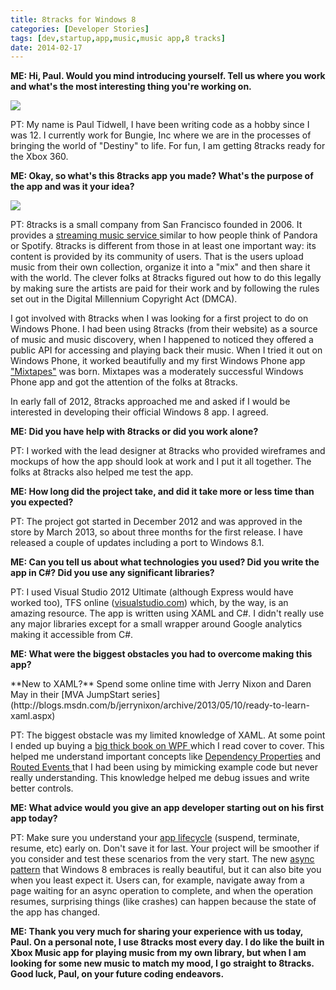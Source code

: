 ```yaml
---
title: 8tracks for Windows 8
categories: [Developer Stories]
tags: [dev,startup,app,music,music app,8 tracks]
date: 2014-02-17
---
```



**ME: Hi, Paul. Would you mind introducing yourself. Tell us where you work and what's the most interesting thing you're working on.**


![](/files/8tracks_01.jpg)

PT: My name is Paul Tidwell, I have been writing code as a hobby since I was 12\. I currently work for Bungie, Inc where we are in the processes of bringing the world of "Destiny" to life.  For fun, I am getting 8tracks ready for the Xbox 360.

**ME: Okay, so what's this 8tracks app you made? What's the purpose of the app and was it your idea?**

![](/files/8tracks_02.png)

PT: 8tracks is a small company from San Francisco founded in 2006.  It provides a [streaming music service ](http://8tracks.com/)similar to how people think of Pandora or Spotify. 8tracks is different from those in at least one important way: its content is provided by its community of users. That is the users upload music from their own collection, organize it into a "mix" and then share it with the world. The clever folks at 8tracks figured out how to do this legally by making sure the artists are paid for their work and by following the rules set out in the Digital Millennium Copyright Act (DMCA).

I got involved with 8tracks when I was looking for a first project to do on Windows Phone. I had been using 8tracks (from their website) as a source of music and music discovery, when I happened to noticed they offered a public API for accessing and playing back their music. When I tried it out on Windows Phone, it worked beautifully and my first Windows Phone app ["Mixtapes"](http://www.windowsphone.com/en-us/store/app/mixtapes/a059e6b8-c3c8-4131-a198-737bb5314a3a) was born.  Mixtapes was a moderately successful Windows Phone app and got the attention of the folks at 8tracks.

In early fall of 2012, 8tracks approached me and asked if I would be interested in developing their official Windows 8 app. I agreed.

**ME: Did you have help with 8tracks or did you work alone?**

PT: I worked with the lead designer at 8tracks who provided wireframes and mockups of how the app should look at work and I put it all together.  The folks at 8tracks also helped me test the app.

**ME: How long did the project take, and did it take more or less time than you expected?**

PT: The project got started in December 2012 and was approved in the store by March 2013, so about three months for the first release.  I have released a couple of updates including a port to Windows 8.1.

**ME: Can you tell us about what technologies you used? Did you write the app in C#? Did you use any significant libraries?**

PT: I used Visual Studio 2012 Ultimate (although Express would have worked too), TFS online ([visualstudio.com](http://www.visualstudio.com)) which, by the way, is an amazing resource. The app is written using XAML and C#.  I didn't really use any major libraries except for a small wrapper around Google analytics making it accessible from C#.

**ME: What were the biggest obstacles you had to overcome making this app?**

<div>**New to XAML?** Spend some online time with Jerry Nixon and Daren May in their [MVA JumpStart series](http://blogs.msdn.com/b/jerrynixon/archive/2013/05/10/ready-to-learn-xaml.aspx)</div>

PT: The biggest obstacle was my limited knowledge of XAML. At some point I ended up buying a [big thick book on WPF ](http://www.amazon.com/gp/product/1430272058/ref=as_li_qf_sp_asin_il_tl?ie=UTF8&amp;camp=1789&amp;creative=9325&amp;creativeASIN=1430272058&amp;linkCode=as2&amp;tag=codefostercom-20)which I read cover to cover.  This helped me understand important concepts like [Dependency Properties](http://msdn.microsoft.com/en-us/library/ms752914(v=vs.110).aspx) and [Routed Events ](http://msdn.microsoft.com/en-us/library/ms742806(v=vs.110).aspx)that I had been using by mimicking example code but never really understanding. This knowledge helped me debug issues and write better controls.

**ME: What advice would you give an app developer starting out on his first app today?**

PT: Make sure you understand your [app lifecycle](http://msdn.microsoft.com/en-us/library/windows/apps/hh464925.aspx) (suspend, terminate, resume, etc) early on. Don't save it for last. Your project will be smoother if you consider and test these scenarios from the very start. The new [async pattern](http://msdn.microsoft.com/en-us/library/windows/apps/hh464924.aspx) that Windows 8 embraces is really beautiful, but it can also bite you when you least expect it. Users can, for example, navigate away from a page waiting for an async operation to complete, and when the operation resumes, surprising things (like crashes) can happen because the state of the app has changed.

**ME: Thank you very much for sharing your experience with us today, Paul. On a personal note, I use 8tracks most every day. I do like the built in Xbox Music app for playing music from my own library, but when I am looking for some new music to match my mood, I go straight to 8tracks. Good luck, Paul, on your future coding endeavors.**

 

 